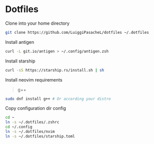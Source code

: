 
# Dotfiles

Clone into your home directory
```sh
git clone https://github.com/LuiggiPasacheL/dotfiles ~/.dotfiles
```

Install antigen
```sh
curl -L git.io/antigen > ~/.config/antigen.zsh
```

Install starship
```sh
curl -sS https://starship.rs/install.sh | sh
```

Install neovim requirements
> g++ 
```sh
sudo dnf install g++ # Or according your distro
```

Copy configuration dir config
```sh
cd ~
ln -s ~/.dotfiles/.zshrc
cd ~/.config
ln -s ~/.dotfiles/nvim
ln -s ~/.dotfiles/starship.toml
```


